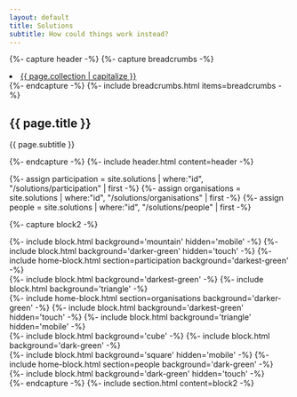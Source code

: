 ```yaml
---
layout: default
title: Solutions
subtitle: How could things work instead?
---
```

<article>

{%- capture header -%}
  {%- capture breadcrumbs -%}
    <li><a href="/#{{ page.collection }}">{{ page.collection | capitalize }}</a></li>
  {%- endcapture -%}
  {%- include breadcrumbs.html items=breadcrumbs -%}
  <h1 class="title is-1 is-size-3-mobile">{{ page.title }}</h1>
  <p class="subtitle is-3 is-size-5-mobile">{{ page.subtitle }}</p>
{%- endcapture -%}
{%- include header.html content=header -%}

{%- assign participation = site.solutions | where:"id", "/solutions/participation" | first -%}
{%- assign organisations = site.solutions | where:"id", "/solutions/organisations" | first -%}
{%- assign people = site.solutions | where:"id", "/solutions/people" | first -%}

{%- capture block2 -%}
  <div class="columns is-gapless">
    {%- include block.html background='mountain' hidden='mobile' -%}
    {%- include block.html background='darker-green' hidden='touch' -%}
    {%- include home-block.html section=participation background='darkest-green' -%}
  </div>
  <div class="columns is-gapless is-mobile is-hidden-tablet">
    {%- include block.html background='darkest-green' -%}
    {%- include block.html background='triangle' -%}
  </div>
  <div class="columns is-gapless">
    {%- include home-block.html section=organisations background='darker-green' -%}
    {%- include block.html background='darkest-green' hidden='touch' -%}
    {%- include block.html background='triangle' hidden='mobile' -%}
  </div>
  <div class="columns is-gapless is-mobile is-hidden-tablet">
    {%- include block.html background='cube' -%}
    {%- include block.html background='dark-green' -%}
  </div>
  <div class="columns is-gapless">
    {%- include block.html background='square' hidden='mobile' -%}
    {%- include home-block.html section=people background='dark-green' -%}
    {%- include block.html background='dark-green' hidden='touch' -%}
  </div>
{%- endcapture -%}
{%- include section.html content=block2 -%}

</article>